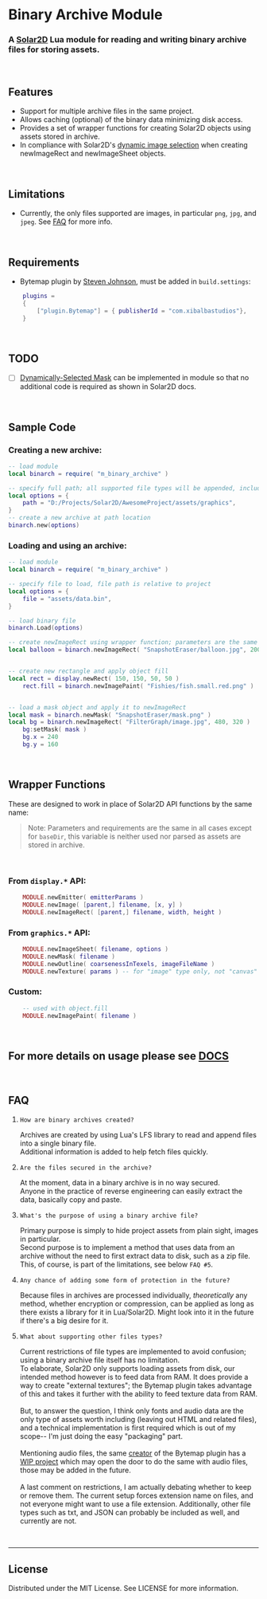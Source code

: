 # Binary Archive Module
### A [Solar2D](https://solar2d.com) Lua module for reading and writing binary archive files for storing assets.


</br>

## Features
 - Support for multiple archive files in the same project.
 - Allows caching (optional) of the binary data minimizing disk access.
 - Provides a set of wrapper functions for creating Solar2D objects using assets stored in archive.
 - In compliance with Solar2D's [dynamic image selection](https://docs.coronalabs.com/guide/basics/configSettings/index.html#dynamic-image-selection) when creating newImageRect and newImageSheet objects.

</br>


## Limitations
 - Currently, the only files supported are images, in particular `png`, `jpg`, and `jpeg`. See [FAQ](#FAQ) for more info.

</br>

## Requirements
- Bytemap plugin by [Steven Johnson](https://github.com/ggcrunchy), must be added in `build.settings`:
```lua
	plugins =
	{
		["plugin.Bytemap"] = { publisherId = "com.xibalbastudios"},	
	}
```

</br>

## TODO
- [ ] [Dynamically-Selected Mask](https://docs.coronalabs.com/api/library/graphics/newMask.html#dynamically-selected-mask) can be implemented in module so that no additional code is required as shown in Solar2D docs.

</br>


## Sample Code
### Creating a new archive:
```lua
-- load module
local binarch = require( "m_binary_archive" )

-- specify full path; all supported file types will be appended, includes sub-directories
local options = {
	path = "D:/Projects/Solar2D/AwesomeProject/assets/graphics",
}
-- create a new archive at path location
binarch.new(options)
```
### Loading and using an archive:
```lua
-- load module
local binarch = require( "m_binary_archive" )

-- specify file to load, file path is relative to project
local options = {
	file = "assets/data.bin",
}

-- load binary file
binarch.Load(options)

-- create newImageRect using wrapper function; parameters are the same as using display.newImageRect()
local balloon = binarch.newImageRect( "SnapshotEraser/balloon.jpg", 200, 240 )


-- create new rectangle and apply object fill
local rect = display.newRect( 150, 150, 50, 50 )
	rect.fill = binarch.newImagePaint( "Fishies/fish.small.red.png" )


-- load a mask object and apply it to newImageRect
local mask = binarch.newMask( "SnapshotEraser/mask.png" )
local bg = binarch.newImageRect( "FilterGraph/image.jpg", 480, 320 )
	bg:setMask( mask )
	bg.x = 240
	bg.y = 160

```

</br>

## Wrapper Functions
These are designed to work in place of Solar2D API functions by the same name:
</br>
> Note: Parameters and requirements are the same in all cases except for `baseDir`, this variable is neither used nor parsed as assets are stored in archive.

</br>

### From `display.*` API:
```lua
	MODULE.newEmitter( emitterParams )
	MODULE.newImage( [parent,] filename, [x, y] )
	MODULE.newImageRect( [parent,] filename, width, height )
```

### From `graphics.*` API:
```lua
	MODULE.newImageSheet( filename, options )
	MODULE.newMask( filename )
	MODULE.newOutline( coarsenessInTexels, imageFileName )
	MODULE.newTexture( params ) -- for "image" type only, not "canvas" type
```
### Custom:
```lua
	-- used with object.fill
	MODULE.newImagePaint( filename )
```

</br>

## For more details on usage please see [DOCS](ok)

</br>

## FAQ
1. `How are binary archives created?`
   
   Archives are created by using Lua's LFS library to read and append files into a single binary file. 
   </br>Additional information is added to help fetch files quickly.

2. `Are the files secured in the archive?`
   
   At the moment, data in a binary archive is in no way secured.
   </br>Anyone in the practice of reverse engineering can easily extract the data, basically copy and paste.

3. `What's the purpose of using a binary archive file?`
   
   Primary purpose is simply to hide project assets from plain sight, images in particular.
   </br>Second purpose is to implement a method that uses data from an archive without the need to first extract data to disk, such as a zip file.
   </br>This, of course, is part of the limitations, see below `FAQ #5`.

4. `Any chance of adding some form of protection in the future?`

	Because files in archives are processed individually, *theoretically* any method, whether encryption or compression, can be applied as long as there exists a library for it in Lua/Solar2D. Might look into it in the future if there's a big desire for it.

5. `What about supporting other files types?`
   
   Current restrictions of file types are implemented to avoid confusion; using a binary archive file itself has no limitation.
   </br>
   To elaborate, Solar2D only supports loading assets from disk, our intended method however is to feed data from RAM.
   It does provide a way to create "external textures"; the Bytemap plugin takes advantage of this and takes it further with the ability to feed texture data from RAM.
   </br>
   </br>
   But, to answer the question, I think only fonts and audio data are the only type of assets worth including (leaving out HTML and related files), and a technical implementation is first required which is out of my scope-- I'm just doing the easy "packaging" part.
   </br>
   </br>
   Mentioning audio files, the same [creator](https://github.com/ggcrunchy) of the Bytemap plugin has a [WIP project](https://discord.com/channels/721785436195782677/721785737258860544/1013963898589823056) which may open the door to do the same with audio files, those may be added in the future.
   </br>
   </br>
   A last comment on restrictions, I am actually debating whether to keep or remove them. The current setup forces extension name on files, and not everyone might want to use a file extension. Additionally, other file types such as txt, and JSON can probably be included as well, and currently are not.

</br>

---

## License
Distributed under the MIT License. See LICENSE for more information.